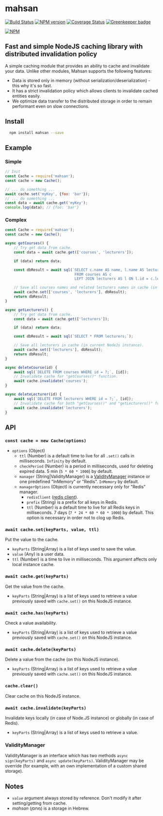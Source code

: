 # mahsan

[![Build Status](https://travis-ci.org/Trax-retail/mahsan.svg?branch=master)](https://travis-ci.org/Trax-retail/mahsan) [![NPM version](https://badge.fury.io/js/mahsan.svg)](http://badge.fury.io/js/mahsan) [![Coverage Status](https://coveralls.io/repos/github/Trax-retail/mahsan/badge.svg?branch=master)](https://coveralls.io/github/Trax-retail/mahsan?branch=master) [![Greenkeeper badge](https://badges.greenkeeper.io/Trax-retail/mahsan.svg)](https://greenkeeper.io/)

[![NPM](https://nodei.co/npm/mahsan.png?downloads=true&downloadRank=true&stars=true)](https://nodei.co/npm/mahsan/)

## Fast and simple NodeJS caching library with distributed invalidation policy

A simple caching module that provides an ability to cache and invalidate your data. Unlike other modules, Mahsan supports the following features:

- Data is stored only in memory (without serialization/deserialization) - this why it's so fast.
- It has a strict invalidation policy which allows clients to invalidate cached entities easily.
- We optimize data transfer to the distributed storage in order to remain performant even on slow connections.

## Install

```bash
  npm install mahsan --save
```

## Example

### Simple

```js
// Init
const Cache = require('mahsan');
const cache = new Cache();

// ... do something ...
await cache.set('myKey', {foo: 'bar'});
// ... do something ...
const data = await cache.get('myKey');
console.log(data); // {foo: 'bar'}

```

### Complex

```js
const Cache = require('mahsan');
const cache = new Cache();

async getCourses() {
    // Try get data from cache.
    const data = await cache.get(['courses', 'lecturers']);

    if (data) return data;

    const dbResult = await sql(`SELECT c.name AS name, l.name AS lecturer
                                FROM courses AS c
                                LEFT JOIN lecturers AS l ON l.id = c.lecturer_id;`);

    // Save all courses names and related lecturers names in cache (in current NodeJs instance).
    await cache.set(['courses', 'lecturers'], dbResult);
    return dbResult;
}

async getLecturers() {
    // Try get data from cache.
    const data = await cache.get(['lecturers']);

    if (data) return data;

    const dbResult = await sql(`SELECT * FROM lecturers;`);

    // Save all lecturers in cache (in current NodeJs instance).
    await cache.set(['lecturers'], dbResult);
    return dbResult;
}

async deleteCourse(id) {
    await sql(`DELETE FROM courses WHERE id = ?;`, [id]);
    // Invalidate cache for "getCourses()" function.
    await cache.invalidate('courses');
}

async deleteLecturer(id) {
    await sql(`DELETE FROM lecturers WHERE id = ?;`, [id]);
    // Invalidate cache for both "getCourses()" and "getLecturers()" function.
    await cache.invalidate('lecturers');
}

```

## API

### `const cache = new Cache(options)`

- `options` (Object)
    - `ttl` (Number) is a default time to live for all `.set()` calls in milliseconds. `Infinity` by default.
    - `checkPeriod` (Number) is a period in milliseconds, used for deleting expired data. 5 min (`5 * 60 * 1000`) by default.
    - `manager` (String|ValidityManager) is a [ValidityManager](#validitymanager) instance or one predefined "InMemory" or "Redis". `InMemory` by default.
    - `managerOptions` (Object) is currently necessary only for "Redis" manager.
        - `redisClient` ([redis client](https://www.npmjs.com/package/redis)).
        - `prefix` (String) is a prefix for all keys in Redis.
        - `ttl` (Number) is a default time to live for all Redis keys in milliseconds. 7 days (`7 * 24 * 60 * 60 * 1000`) by default. This option is necessary in order not to clog up Redis.

### `await cache.set(keyParts, value, ttl)`

Put the value to the cache.

- `keyParts` (String|Array) is a list of keys used to save the value.
- `value` (Any) is a user data.
- `ttl` (Number) is a time to live in milliseconds. This argument affects only local instance cache.

### `await cache.get(keyParts)`

Get the value from the cache.

- `keyParts` (String|Array) is a list of keys used to retrieve a value previously saved with `cache.set()` on this NodeJS instance.

### `await cache.has(keyParts)`

Check a value availability.

- `keyParts` (String|Array) is a list of keys used to retrieve a value previously saved with `cache.set()` on this NodeJS instance.

### `await cache.delete(keyParts)`

Delete a value from the cache (on this NodeJS instance).

- `keyParts` (String|Array) is a list of keys used to retrieve a value previously saved with `cache.set()` on this NodeJS instance.

### `cache.clear()`

Clear cache on this NodeJS instance.

### `await cache.invalidate(keyParts)`

Invalidate keys locally (in case of Node.JS instance) or globally (in case of Redis).

- `keyParts` (String|Array) is a list of keys used to retrieve a value.

### ValidityManager

ValidityManager is an interface which has two methods `async sign(keyParts)` and `async update(keyParts)`. ValidityManager may be override (for example, with an own implementation of a custom shared storage).

## Notes

- _`value`_ argument always stored by reference. Don't modify it after setting/getting from cache.
- _mahsan_ (מחסן) is a storage in Hebrew.
